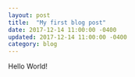```yaml
---
layout: post
title:  "My first blog post"
date: 2017-12-14 11:00:00 -0400  
updated: 2017-12-14 11:00:00 -0400  
category: blog
---
```


Hello World!
